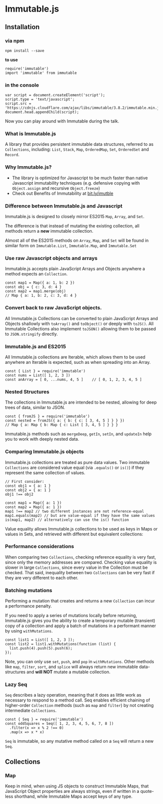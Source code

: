 # Immutable.js

## Installation

### via npm 

    npm install --save

**to use**

    require('immutable')
    import 'immutable' from immutable

### in the console

    var script = document.createElement('script');
    script.type = 'text/javascript';
    script.src = 'https://cdnjs.cloudflare.com/ajax/libs/immutable/3.8.2/immutable.min.js';
    document.head.appendChild(script);

Now you can play around with Immutable during the talk.

### What is Immutable.js

A library that provides persistent immutable data structures, referred to as `Collections`, including: `List`, `Stack`, `Map`, `OrderedMap`, `Set`, `OrderedSet` and `Record`.

### Why Immutable.js?

* The library is optimized for Javascript to be much faster than native Javascript immutability techniques (e.g. defensive copying with `Object.assign` and recursive `Object.freeze`)
* Check out Benefits of Immutability at [bit.ly/imutble](bit.ly/imutble)

### Difference between Immutable.js and Javascript

Immutable.js is designed to closely mirror ES2015 `Map`, `Array`, and `Set`.

The difference is that instead of mutating the existing collection, all methods return a **new** immutable collection. 

Almost all of the ES2015 methods on `Array`, `Map`, and `Set` will be found in similar form on `Immutable.List`, `Immutable.Map`, and `Immutable.Set`

### Use raw Javascript objects and arrays

Immutable.js accepts plain JavaScript Arrays and Objects anywhere a method expects an `Collection`.

    const map1 = Map({ a: 1, b: 2 })
    const obj = { c: 3, d: 4 }
    const map2 = map1.merge(obj)
    // Map { a: 1, b: 2, c: 3, d: 4 }


### Convert back to raw JavaScript objects.

All Immutable.js Collections can be converted to plain JavaScript Arrays and Objects shallowly with `toArray()` and `toObject()` or deeply with `toJS()`. All Immutable Collections also implement `toJSON()` allowing them to be passed to `JSON.stringify` directly.


### Immutable.js and ES2015

All Immutable.js collections are Iterable, which allows them to be used anywhere an Iterable is expected, such as when spreading into an Array.

    const { List } = require('immutable')
    const nums = List([ 1, 2, 3 ])
    const anArray = [ 0, ...nums, 4, 5 ]    // [ 0, 1, 2, 3, 4, 5 ]


### Nested Structures

The collections in Immutable.js are intended to be nested, allowing for deep trees of data, similar to JSON.

    const { fromJS } = require('immutable')
    const nested = fromJS({ a: { b: { c: [ 3, 4, 5 ] } } })
    // Map { a: Map { b: Map { c: List [ 3, 4, 5 ] } } }

Immutable.js methods such as `mergeDeep`, `getIn`, `setIn`, and `updateIn` help you to work with deeply nested data.

### Comparing Immutable.js objects

Immutable.js collections are treated as pure data values. Two immutable `Collections` are considered value equal (via `.equals()` or `is()`) if they represent the same collection of values.

    // First consider:
    const obj1 = { a: 1 }
    const obj2 = { a: 1 }
    obj1 !== obj2
    
    const map1 = Map({ a: 1 })
    const map2 = Map({ a: 1 })
    map1 !== map2 // two different instances are not reference-equal
    map1.equals(map2) // but are value-equal if they have the same values
    is(map1, map2) // alternatively can use the is() function

Value equality allows Immutable.js collections to be used as keys in Maps or values in Sets, and retrieved with different but equivalent collections:

### Performance considerations

When comparing two `Collections`, checking reference equality is very fast, since only the memory addresses are compared. Checking value equality is slower in large `Collections`, since every value in the Collection must be checked. That said, inequality between two `Collections` can be very fast if they are very different to each other.

### Batching mutations

Performing a mutation that creates and returns a new `Collection` can incur a performance penalty. 

If you need to apply a series of mutations locally before returning, Immutable.js gives you the ability to create a temporary mutable (transient) copy of a collection and apply a batch of mutations in a performant manner by using `withMutations`.

    const list1 = List([ 1, 2, 3 ]);
    const list2 = list1.withMutations(function (list) {
      list.push(4).push(5).push(6);
    });

Note, you can only use `set`, `push`, and `pop` in `withMutations`. Other methods like `map`, `filter`, `sort`, and `splice` will always return new immutable data-structures and **will NOT** mutate a mutable collection.

### Lazy Seq

`Seq` describes a lazy operation, meaning that it does as little work as necessary to respond to a method call. Seq enables efficient chaining of higher-order `Collection` methods (such as `map` and `filter`) by not creating intermediate `Collections`.

    const { Seq } = require('immutable')
    const oddSquares = Seq([ 1, 2, 3, 4, 5, 6, 7, 8 ])
      .filter(x => x % 2 !== 0)
      .map(x => x * x)

`Seq` is immutable, so any mutative method called on a `Seq` will return a new `Seq`.

## Collections

### Map

Keep in mind, when using JS objects to construct Immutable Maps, that JavaScript Object properties are always strings, even if written in a quote-less shorthand, while Immutable Maps accept keys of any type.